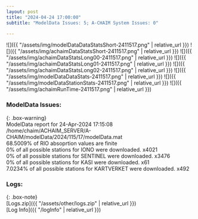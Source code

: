 ```yaml
---
layout: post
title: "2024-04-24 17:00:00"
subtitle: "ModelData Issues: 5; A-CHAIM System Issues: 0"

---
```


![]({{ "/assets/img/modelDataDataStatsShort-2411517.png" | relative_url }})
![]({{ "/assets/img/achaimDataStatsShort-2411517.png" | relative_url }})
![]({{ "/assets/img/achaimDataStatsLong00-2411517.png" | relative_url }})
![]({{ "/assets/img/achaimDataStatsLong01-2411517.png" | relative_url }})
![]({{ "/assets/img/achaimDataStatsLong02-2411517.png" | relative_url }})
![]({{ "/assets/img/modelDataDataStats-2411517.png" | relative_url }})
![]({{ "/assets/img/modelDataStationStats-2411517.png" | relative_url }})
![]({{ "/assets/img/achaimRunTime-2411517.png" | relative_url }})


### ModelData Issues:  
  
{: .box-warning}  
 ModelData report for 24-Apr-2024 17:15:08   
 /home/chaim/ACHAIM_SERVER/A-CHAIM/modelData/2024/115/17/modelData.mat   
 68.5009% of RIO absoprtion values are finite   
 0% of all possible stations for IONO were downloaded. x4021   
 0% of all possible stations for SENTINEL were downloaded. x3476   
 0% of all possible stations for KASI were downloaded. x61   
 7.0234% of all possible stations for KARTVERKET were downloaded. x492   
  


### Logs:  
  
{: .box-note}  
[Logs.zip]({{ "/assets/other/logs.zip" | relative_url }})  
[Log Info]({{ "/logInfo" | relative_url }})  
